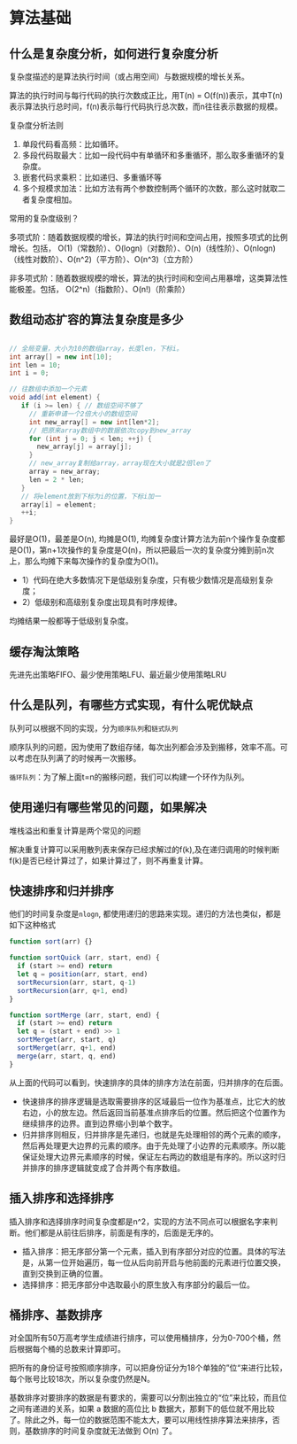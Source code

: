 # 算法基础

## 什么是复杂度分析，如何进行复杂度分析

复杂度描述的是算法执行时间（或占用空间）与数据规模的增长关系。

算法的执行时间与每行代码的执行次数成正比，用T(n) = O(f(n))表示，其中T(n)表示算法执行总时间，f(n)表示每行代码执行总次数，而n往往表示数据的规模。

复杂度分析法则

1. 单段代码看高频：比如循环。
2. 多段代码取最大：比如一段代码中有单循环和多重循环，那么取多重循环的复杂度。
3. 嵌套代码求乘积：比如递归、多重循环等
4. 多个规模求加法：比如方法有两个参数控制两个循环的次数，那么这时就取二者复杂度相加。

常用的复杂度级别？

多项式阶：随着数据规模的增长，算法的执行时间和空间占用，按照多项式的比例增长。包括，
O(1)（常数阶）、O(logn)（对数阶）、O(n)（线性阶）、O(nlogn)（线性对数阶）、O(n^2)（平方阶）、O(n^3)（立方阶）

非多项式阶：随着数据规模的增长，算法的执行时间和空间占用暴增，这类算法性能极差。包括，
O(2^n)（指数阶）、O(n!)（阶乘阶）

## 数组动态扩容的算法复杂度是多少

```java

// 全局变量，大小为10的数组array，长度len，下标i。
int array[] = new int[10]; 
int len = 10;
int i = 0;

// 往数组中添加一个元素
void add(int element) {
   if (i >= len) { // 数组空间不够了
     // 重新申请一个2倍大小的数组空间
     int new_array[] = new int[len*2];
     // 把原来array数组中的数据依次copy到new_array
     for (int j = 0; j < len; ++j) {
       new_array[j] = array[j];
     }
     // new_array复制给array，array现在大小就是2倍len了
     array = new_array;
     len = 2 * len;
   }
   // 将element放到下标为i的位置，下标i加一
   array[i] = element;
   ++i;
}
```

最好是O(1)，最差是O(n), 均摊是O(1), 均摊复杂度计算方法为前n个操作复杂度都是O(1)，第n+1次操作的复杂度是O(n)，所以把最后一次的复杂度分摊到前n次上，那么均摊下来每次操作的复杂度为O(1)。

- 1）代码在绝大多数情况下是低级别复杂度，只有极少数情况是高级别复杂度；
- 2）低级别和高级别复杂度出现具有时序规律。

均摊结果一般都等于低级别复杂度。

## 缓存淘汰策略

先进先出策略FIFO、最少使用策略LFU、最近最少使用策略LRU

## 什么是队列，有哪些方式实现，有什么呢优缺点

队列可以根据不同的实现，分为`顺序队列`和`链式队列`

顺序队列的问题，因为使用了数组存储，每次出列都会涉及到搬移，效率不高。可以考虑在队列满了的时候再一次搬移。

`循环队列`：为了解上面t=n的搬移问题，我们可以构建一个环作为队列。

## 使用递归有哪些常见的问题，如果解决

堆栈溢出和重复计算是两个常见的问题

解决重复计算可以采用散列表来保存已经求解过的f(k),及在递归调用的时候判断f(k)是否已经计算过了，如果计算过了，则不再重复计算。

## 快速排序和归并排序

他们的时间复杂度是`nlogn`, 都使用递归的思路来实现。递归的方法也类似，都是如下这种格式

```js
function sort(arr) {}

function sortQuick (arr, start, end) {
  if (start >= end) return
  let q = position(arr, start, end)
  sortRecursion(arr, start, q-1)
  sortRecursion(arr, q+1, end)
}

function sortMerge (arr, start, end) {
  if (start >= end) return
  let q = (start + end) >> 1
  sortMerget(arr, start, q)
  sortMerget(arr, q+1, end)
  merge(arr, start, q, end)
}

```

从上面的代码可以看到，快速排序的具体的排序方法在前面，归并排序的在后面。

- 快速排序的排序逻辑是选取需要排序的区域最后一位作为基准点，比它大的放右边，小的放左边。然后返回当前基准点排序后的位置。然后把这个位置作为继续排序的边界。直到边界缩小到单个数字。
- 归并排序则相反，归并排序是先递归，也就是先处理相邻的两个元素的顺序，然后再处理更大边界的元素的顺序。由于先处理了小边界的元素顺序。所以能保证处理大边界元素顺序的时候，保证左右两边的数组是有序的。所以这时归并排序的排序逻辑就变成了合并两个有序数组。

## 插入排序和选择排序

插入排序和选择排序时间复杂度都是n^2，实现的方法不同点可以根据名字来判断。他们都是从前往后排序，前面是有序的，后面是无序的。

- 插入排序：把无序部分第一个元素，插入到有序部分对应的位置。具体的写法是，从第一位开始遍历，每一位从后向前开启与他前面的元素进行位置交换，直到交换到正确的位置。
- 选择排序：把无序部分中选取最小的原生放入有序部分的最后一位。

## 桶排序、基数排序

对全国所有50万高考学生成绩进行排序，可以使用桶排序，分为0-700个桶，然后根据每个桶的总数来计算即可。

把所有的身份证号按照顺序排序，可以把身份证分为18个单独的”位“来进行比较，每个账号比较18次，所以复杂度仍然是N。

基数排序对要排序的数据是有要求的，需要可以分割出独立的“位”来比较，而且位之间有递进的关系，如果 a 数据的高位比 b 数据大，那剩下的低位就不用比较了。除此之外，每一位的数据范围不能太大，要可以用线性排序算法来排序，否则，基数排序的时间复杂度就无法做到 O(n) 了。
